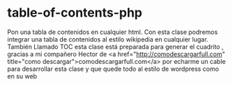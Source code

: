 # table-of-contents-php
Pon una tabla de contenidos en cualquier html. Con esta clase podremos integrar una tabla de contenidos al estilo wikipedia en cualquier lugar. También Llamado TOC esta clase está preparada para generar el cuadrito , gracias a mi compañero Hector de &lt;a href="http://comodescargarfull.com" title="como descargar">comodescargarfull.com&lt;/a> por echarme un cable para desarrollar esta clase y que quede todo al estilo de wordpress como en su web
